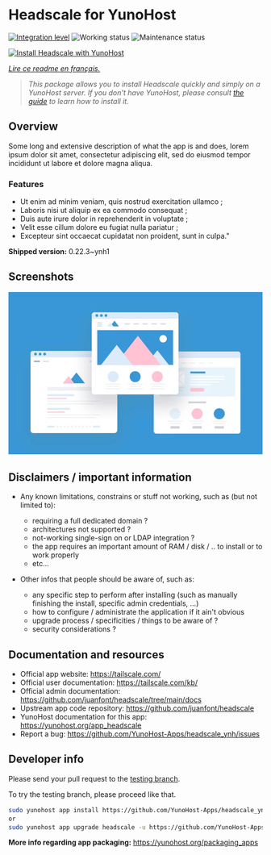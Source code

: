 <!--
N.B.: This README was automatically generated by https://github.com/YunoHost/apps/tree/master/tools/README-generator
It shall NOT be edited by hand.
-->

# Headscale for YunoHost

[![Integration level](https://dash.yunohost.org/integration/headscale.svg)](https://dash.yunohost.org/appci/app/headscale) ![Working status](https://ci-apps.yunohost.org/ci/badges/headscale.status.svg) ![Maintenance status](https://ci-apps.yunohost.org/ci/badges/headscale.maintain.svg)

[![Install Headscale with YunoHost](https://install-app.yunohost.org/install-with-yunohost.svg)](https://install-app.yunohost.org/?app=headscale)

*[Lire ce readme en français.](./README_fr.md)*

> *This package allows you to install Headscale quickly and simply on a YunoHost server.
If you don't have YunoHost, please consult [the guide](https://yunohost.org/#/install) to learn how to install it.*

## Overview

Some long and extensive description of what the app is and does, lorem ipsum dolor sit amet, consectetur adipiscing elit, sed do eiusmod tempor incididunt ut labore et dolore magna aliqua.

### Features

- Ut enim ad minim veniam, quis nostrud exercitation ullamco ;
- Laboris nisi ut aliquip ex ea commodo consequat ;
- Duis aute irure dolor in reprehenderit in voluptate ;
- Velit esse cillum dolore eu fugiat nulla pariatur ;
- Excepteur sint occaecat cupidatat non proident, sunt in culpa."


**Shipped version:** 0.22.3~ynh1

## Screenshots

![Screenshot of Headscale](./doc/screenshots/example.jpg)

## Disclaimers / important information

* Any known limitations, constrains or stuff not working, such as (but not limited to):
    * requiring a full dedicated domain ?
    * architectures not supported ?
    * not-working single-sign on or LDAP integration ?
    * the app requires an important amount of RAM / disk / .. to install or to work properly
    * etc...

* Other infos that people should be aware of, such as:
    * any specific step to perform after installing (such as manually finishing the install, specific admin credentials, ...)
    * how to configure / administrate the application if it ain't obvious
    * upgrade process / specificities / things to be aware of ?
    * security considerations ?

## Documentation and resources

* Official app website: <https://tailscale.com/>
* Official user documentation: <https://tailscale.com/kb/>
* Official admin documentation: <https://github.com/juanfont/headscale/tree/main/docs>
* Upstream app code repository: <https://github.com/juanfont/headscale>
* YunoHost documentation for this app: <https://yunohost.org/app_headscale>
* Report a bug: <https://github.com/YunoHost-Apps/headscale_ynh/issues>

## Developer info

Please send your pull request to the [testing branch](https://github.com/YunoHost-Apps/headscale_ynh/tree/testing).

To try the testing branch, please proceed like that.

``` bash
sudo yunohost app install https://github.com/YunoHost-Apps/headscale_ynh/tree/testing --debug
or
sudo yunohost app upgrade headscale -u https://github.com/YunoHost-Apps/headscale_ynh/tree/testing --debug
```

**More info regarding app packaging:** <https://yunohost.org/packaging_apps>
